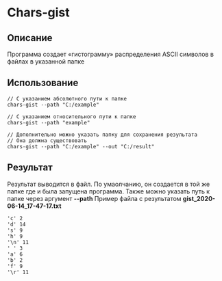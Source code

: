 # Chars-gist
## Описание

Программа создает «гистограмму» распределения ASCII символов в файлах в указанной папке

## Использование
```
// С указанием абсолютного пути к папке
chars-gist --path "C:/example"

// С указанием относительного пути к папке
chars-gist --path "example"

// Дополнительно можно указать папку для сохранения результата
// Она должна существовать
chars-gist --path "C:/example" --out "C:/result"
```

## Результат
Результат выводится в файл. По умаолчанию, он создается в той же папке где и была запущена программа. Также можно указать путь к папке через аргумент **--path**
Пример файла с результатом **gist_2020-06-14_17-47-17.txt**

```
'c' 2
'd' 14
's' 9
'h' 9
'\n' 11
' ' 3
'a' 6
'b' 2
'f' 9
'\r' 11
```